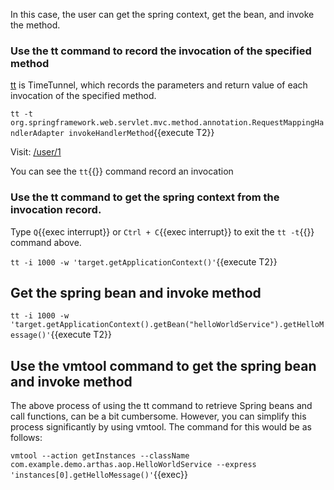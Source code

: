 In this case, the user can get the spring context, get the bean, and invoke the method.

### Use the tt command to record the invocation of the specified method

[tt](https://arthas.aliyun.com/doc/tt.html) is TimeTunnel, which records the parameters and return value of each invocation of the specified method.

`tt -t org.springframework.web.servlet.mvc.method.annotation.RequestMappingHandlerAdapter invokeHandlerMethod`{{execute T2}}

Visit: [/user/1]({{TRAFFIC_HOST1_80}}/user/1)

You can see the `tt`{{}} command record an invocation

### Use the tt command to get the spring context from the invocation record.

Type `Q`{{exec interrupt}} or `Ctrl + C`{{exec interrupt}} to exit the `tt -t`{{}} command above.

`tt -i 1000 -w 'target.getApplicationContext()'`{{execute T2}}

## Get the spring bean and invoke method

`tt -i 1000 -w 'target.getApplicationContext().getBean("helloWorldService").getHelloMessage()'`{{execute T2}}

## Use the vmtool command to get the spring bean and invoke method

The above process of using the tt command to retrieve Spring beans and call functions, can be a bit cumbersome. However, you can simplify this process significantly by using vmtool. The command for this would be as follows:

`vmtool --action getInstances --className com.example.demo.arthas.aop.HelloWorldService --express 'instances[0].getHelloMessage()'`{{exec}}
